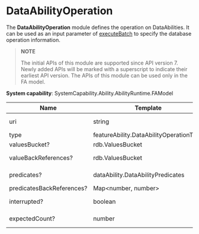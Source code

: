 # DataAbilityOperation

The **DataAbilityOperation** module defines the operation on DataAbilities. It can be used as an input parameter of [executeBatch](js-apis-inner-ability-dataAbilityHelper.md#dataabilityhelperexecutebatch) to specify the database operation information.

> **NOTE**
> 
> The initial APIs of this module are supported since API version 7. Newly added APIs will be marked with a superscript to indicate their earliest API version.
> The APIs of this module can be used only in the FA model.

**System capability**: SystemCapability.Ability.AbilityRuntime.FAModel

| Name      | Template    |     Mandatory|       Description     |
| --------  | --------    | --------| --------        |
| uri   | string |      Yes   | URI of the DataAbility. Example: 'dataability:///com.example.xxx.xxxx'. |
| type   | featureAbility.DataAbilityOperationType |      Yes   | Operation type. |
| valuesBucket?   |  rdb.ValuesBucket |      No   | Data value to set. |
| valueBackReferences?   | rdb.ValuesBucket |      No   | **ValuesBucket** object that contains a set of key-value pairs. |
| predicates?   | dataAbility.DataAbilityPredicates |      No   | Predicates to set. If no predicate is set, all data records are displayed. |
| predicatesBackReferences?   | Map\<number, number> |      No   | Back references of the predicates. |
| interrupted?   | boolean |      No   | Whether batch operations can be interrupted. |
| expectedCount?   | number |      No   | Expected number of rows to be updated or deleted. |
